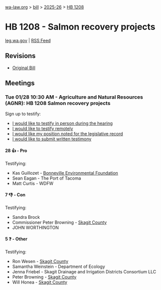 [wa-law.org](/) > [bill](/bill/) > [2025-26](/bill/2025-26/) > [HB 1208](/bill/2025-26/hb/1208/)

# HB 1208 - Salmon recovery projects
[leg.wa.gov](https://app.leg.wa.gov/billsummary?BillNumber=1208&Year=2025&Initiative=false) | [RSS Feed](./rss.xml)

## Revisions
* [Original Bill](1/)

## Meetings
### Tue 01/28 10:30 AM - Agriculture and Natural Resources (AGNR): HB 1208 Salmon recovery projects
Sign up to testify:
* [I would like to testify in person during the hearing](https://app.leg.wa.gov/csi/Testifier/Add?chamber=House&mId=32543&aId=161919&caId=25074&tId=1)
* [I would like to testify remotely](https://app.leg.wa.gov/csi/Testifier/Add?chamber=House&mId=32543&aId=161919&caId=25074&tId=2)
* [I would like my position noted for the legislative record](https://app.leg.wa.gov/csi/Testifier/Add?chamber=House&mId=32543&aId=161919&caId=25074&tId=3)
* [I would like to submit written testimony](https://app.leg.wa.gov/csi/Testifier/Add?chamber=House&mId=32543&aId=161919&caId=25074&tId=4)

#### 28 👍 - Pro
Testifying:
* Kas Guillozet - [Bonneville Environmental Foundation](/org/bonneville_environmental_foundation/)
* Sean Eagan - The Port of Tacoma
* Matt Curtis - WDFW

#### 7 👎 - Con
Testifying:
* Sandra Brock
* Commissioner Peter Browning - [Skagit County](/org/skagit_county/)
* JOHN WORTHINGTON

#### 5 ❓ - Other
Testifying:
* Ron Wesen - [Skagit County](/org/skagit_county/)
* Samantha Weinstein - Department of Ecology
* Jenna Friebel - Skagit Drainage and Irrigation Districts Consortium LLC
* Peter Browning - [Skagit County](/org/skagit_county/)
* Will Honea - [Skagit County](/org/skagit_county/)
